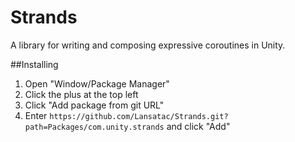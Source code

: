 # Strands
A library for writing and composing expressive coroutines in Unity.

##Installing
1. Open "Window/Package Manager"
2. Click the plus at the top left
3. Click "Add package from git URL"
4. Enter `https://github.com/Lansatac/Strands.git?path=Packages/com.unity.strands` and click "Add"